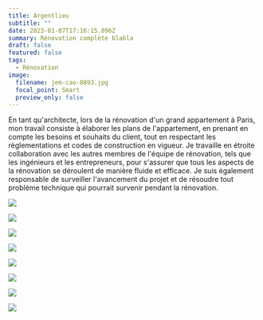 ```yaml
---
title: Argentlieu
subtitle: ""
date: 2023-01-07T17:16:15.896Z
summary: Rénovation complète blabla
draft: false
featured: false
tags:
  - Rénovation
image:
  filename: jem-cao-8893.jpg
  focal_point: Smart
  preview_only: false
---
```

En tant qu'architecte, lors de la rénovation d'un grand appartement à Paris, mon travail consiste à élaborer les plans de l'appartement, en prenant en compte les besoins et souhaits du client, tout en respectant les règlementations et codes de construction en vigueur. Je travaille en étroite collaboration avec les autres membres de l'équipe de rénovation, tels que les ingénieurs et les entrepreneurs, pour s'assurer que tous les aspects de la rénovation se déroulent de manière fluide et efficace. Je suis également responsable de surveiller l'avancement du projet et de résoudre tout problème technique qui pourrait survenir pendant la rénovation.


![](jem-cao-8874.jpg)

![](jem-cao-8863.jpg)

![](jem-cao-8852.jpg)

![](jem-cao-8851.jpg)

![](jem-cao-8841.jpg)

![](jem-cao-8826.jpg)

![](jem-cao-8803.jpg)

![](jem-cao-8797.jpg)



